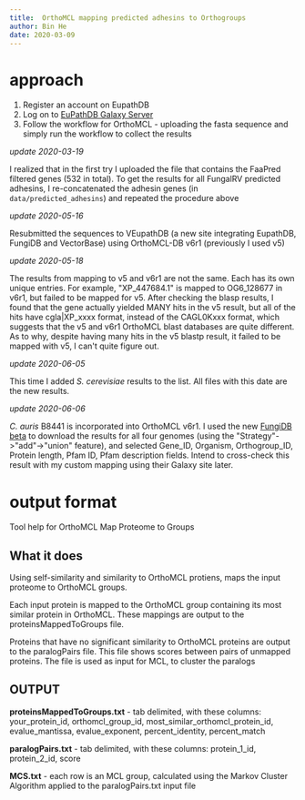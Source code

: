 ```yaml
---
title:  OrthoMCL mapping predicted adhesins to Orthogroups
author: Bin He
date: 2020-03-09
---
```


# approach
1. Register an account on EupathDB
1. Log on to [EuPathDB Galaxy Server](http://veupathdb.globusgenomics.org/)
1. Follow the workflow for OrthoMCL - uploading the fasta sequence and simply run the workflow to collect the results

_update 2020-03-19_

I realized that in the first try I uploaded the file that contains the FaaPred filtered genes (532 in total). To get the results for all FungalRV predicted adhesins, I re-concatenated the adhesin genes (in `data/predicted_adhesins`) and repeated the procedure above

_update 2020-05-16_

Resubmitted the sequences to VEupathDB (a new site integrating EupathDB, FungiDB and VectorBase) using OrthoMCL-DB v6r1 (previously I used v5)

_update 2020-05-18_

The results from mapping to v5 and v6r1 are not the same. Each has its own unique entries. For example, "XP_447684.1" is mapped to OG6_128677 in v6r1, but failed to be mapped for v5. After checking the blasp results, I found that the gene actually yielded MANY hits in the v5 result, but all of the hits have cgla|XP_xxxx format, instead of the CAGL0Kxxx format, which suggests that the v5 and v6r1 OrthoMCL blast databases are quite different. As to why, despite having many hits in the v5 blastp result, it failed to be mapped with v5, I can't quite figure out.

_update 2020-06-05_

This time I added _S. cerevisiae_ results to the list. All files with this date are the new results.

_update 2020-06-06_

_C. auris_ B8441 is incorporated into OrthoMCL v6r1. I used the new [FungiDB beta](https://beta.fungidb.org/fungidb.beta/app/) to download the results for all four genomes (using the "Strategy"->"add"->"union" feature), and selected Gene_ID, Organism, Orthogroup_ID, Protein length, Pfam ID, Pfam description fields. Intend to cross-check this result with my custom mapping using their Galaxy site later.

# output format

Tool help for OrthoMCL Map Proteome to Groups
## What it does

Using self-similarity and similarity to OrthoMCL protiens, maps the input proteome to OrthoMCL groups.

Each input protein is mapped to the OrthoMCL group containing its most similar protein in OrthoMCL. These mappings are output to the proteinsMappedToGroups file.

Proteins that have no significant similarity to OrthoMCL proteins are output to the paralogPairs file. This file shows scores between pairs of unmapped proteins. The file is used as input for MCL, to cluster the paralogs

## OUTPUT

**proteinsMappedToGroups.txt** - tab delimited, with these columns: your_protein_id, orthomcl_group_id, most_similar_orthomcl_protein_id, evalue_mantissa, evalue_exponent, percent_identity, percent_match

**paralogPairs.txt** - tab delimited, with these columns: protein_1_id, protein_2_id, score

**MCS.txt** - each row is an MCL group, calculated using the Markov Cluster Algorithm applied to the paralogPairs.txt input file
